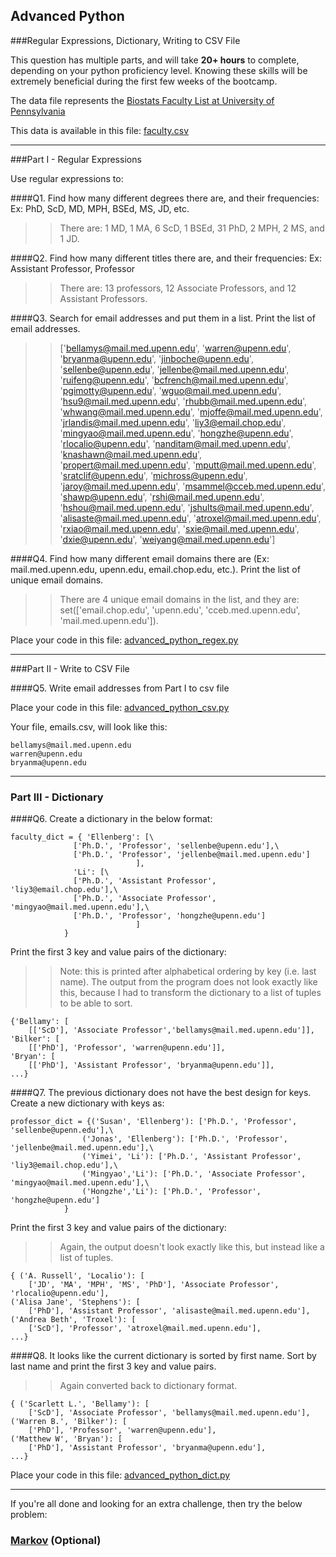 ## Advanced Python    

###Regular Expressions, Dictionary, Writing to CSV File  

This question has multiple parts, and will take **20+ hours** to complete, depending on your python proficiency level.  Knowing these skills will be extremely beneficial during the first few weeks of the bootcamp.

The data file represents the [Biostats Faculty List at University of Pennsylvania](http://www.med.upenn.edu/cceb/biostat/faculty.shtml)

This data is available in this file:  [faculty.csv](python/faculty.csv)

--- 

###Part I - Regular Expressions  

Use regular expressions to:

####Q1. Find how many different degrees there are, and their frequencies: Ex:  PhD, ScD, MD, MPH, BSEd, MS, JD, etc.

>> There are: 1 MD, 1 MA, 6 ScD, 1 BSEd, 31 PhD, 2 MPH, 2 MS, and 1 JD.


####Q2. Find how many different titles there are, and their frequencies:  Ex:  Assistant Professor, Professor

>> There are: 13 professors, 12 Associate Professors, and 12 Assistant Professors.


####Q3. Search for email addresses and put them in a list.  Print the list of email addresses.

>> ['bellamys@mail.med.upenn.edu', 'warren@upenn.edu', 'bryanma@upenn.edu', 'jinboche@upenn.edu', 'sellenbe@upenn.edu', 'jellenbe@mail.med.upenn.edu', 'ruifeng@upenn.edu', 'bcfrench@mail.med.upenn.edu', 'pgimotty@upenn.edu', 'wguo@mail.med.upenn.edu', 'hsu9@mail.med.upenn.edu', 'rhubb@mail.med.upenn.edu', 'whwang@mail.med.upenn.edu', 'mjoffe@mail.med.upenn.edu', 'jrlandis@mail.med.upenn.edu', 'liy3@email.chop.edu', 'mingyao@mail.med.upenn.edu', 'hongzhe@upenn.edu', 'rlocalio@upenn.edu', 'nanditam@mail.med.upenn.edu', 'knashawn@mail.med.upenn.edu', 'propert@mail.med.upenn.edu', 'mputt@mail.med.upenn.edu', 'sratclif@upenn.edu', 'michross@upenn.edu', 'jaroy@mail.med.upenn.edu', 'msammel@cceb.med.upenn.edu', 'shawp@upenn.edu', 'rshi@mail.med.upenn.edu', 'hshou@mail.med.upenn.edu', 'jshults@mail.med.upenn.edu', 'alisaste@mail.med.upenn.edu', 'atroxel@mail.med.upenn.edu', 'rxiao@mail.med.upenn.edu', 'sxie@mail.med.upenn.edu', 'dxie@upenn.edu', 'weiyang@mail.med.upenn.edu']

####Q4. Find how many different email domains there are (Ex:  mail.med.upenn.edu, upenn.edu, email.chop.edu, etc.).  Print the list of unique email domains.

>> There are 4 unique email domains in the list, and they are: set(['email.chop.edu', 'upenn.edu', 'cceb.med.upenn.edu', 'mail.med.upenn.edu']).


Place your code in this file: [advanced_python_regex.py](python/advanced_python_regex.py)

---

###Part II - Write to CSV File

####Q5.  Write email addresses from Part I to csv file

Place your code in this file: [advanced_python_csv.py](python/advanced_python_csv.py)

Your file, emails.csv, will look like this:

```
bellamys@mail.med.upenn.edu
warren@upenn.edu
bryanma@upenn.edu
```

---

### Part III - Dictionary

####Q6.  Create a dictionary in the below format:
```
faculty_dict = { 'Ellenberg': [\
              ['Ph.D.', 'Professor', 'sellenbe@upenn.edu'],\
              ['Ph.D.', 'Professor', 'jellenbe@mail.med.upenn.edu']
                            ],
              'Li': [\
              ['Ph.D.', 'Assistant Professor', 'liy3@email.chop.edu'],\
              ['Ph.D.', 'Associate Professor', 'mingyao@mail.med.upenn.edu'],\
              ['Ph.D.', 'Professor', 'hongzhe@upenn.edu']
                            ]
            }
```
Print the first 3 key and value pairs of the dictionary:

>> Note: this is printed after alphabetical ordering by key (i.e. last name). The output from the program does not look exactly like this, because I had to transform the dictionary to a list of tuples to be able to sort.

```
{'Bellamy': [
	[['ScD'], 'Associate Professor','bellamys@mail.med.upenn.edu']],
'Bilker': [
	[['PhD'], 'Professor', 'warren@upenn.edu']],
'Bryan': [
	[['PhD'], 'Assistant Professor', 'bryanma@upenn.edu']],
...}

```

####Q7.  The previous dictionary does not have the best design for keys.  Create a new dictionary with keys as:

```
professor_dict = {('Susan', 'Ellenberg'): ['Ph.D.', 'Professor', 'sellenbe@upenn.edu'],\
                ('Jonas', 'Ellenberg'): ['Ph.D.', 'Professor', 'jellenbe@mail.med.upenn.edu'],\
                ('Yimei', 'Li'): ['Ph.D.', 'Assistant Professor', 'liy3@email.chop.edu'],\
                ('Mingyao','Li'): ['Ph.D.', 'Associate Professor', 'mingyao@mail.med.upenn.edu'],\
                ('Hongzhe','Li'): ['Ph.D.', 'Professor', 'hongzhe@upenn.edu']
            }
```

Print the first 3 key and value pairs of the dictionary:

>> Again, the output doesn't look exactly like this, but instead like a list of tuples. 

```
{ ('A. Russell', 'Localio'): [
	['JD', 'MA', 'MPH', 'MS', 'PhD'], 'Associate Professor', 'rlocalio@upenn.edu'], 
('Alisa Jane', 'Stephens'): [
	['PhD'], 'Assistant Professor', 'alisaste@mail.med.upenn.edu'],
('Andrea Beth', 'Troxel'): [
	['ScD'], 'Professor', 'atroxel@mail.med.upenn.edu'],
...}
```
####Q8.  It looks like the current dictionary is sorted by first name.  Sort by last name and print the first 3 key and value pairs.  

>> Again converted back to dictionary format.

```
{ ('Scarlett L.', 'Bellamy'): [
	['ScD'], 'Associate Professor', 'bellamys@mail.med.upenn.edu'],
('Warren B.', 'Bilker'): [
	['PhD'], 'Professor', 'warren@upenn.edu'],
('Matthew W', 'Bryan'): [
	['PhD'], 'Assistant Professor', 'bryanma@upenn.edu'],
...}
```

Place your code in this file: [advanced_python_dict.py](python/advanced_python_dict.py)

--- 

If you're all done and looking for an extra challenge, then try the below problem:  

### [Markov](python/markov.py) (Optional)

